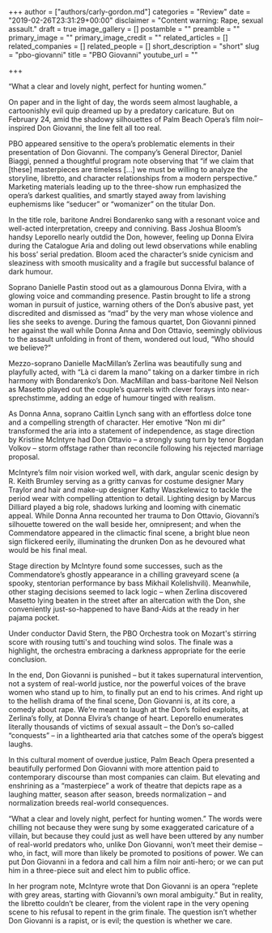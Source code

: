 +++
author = ["authors/carly-gordon.md"]
categories = "Review"
date = "2019-02-26T23:31:29+00:00"
disclaimer = "Content warning: Rape, sexual assault."
draft = true
image_gallery = []
postamble = ""
preamble = ""
primary_image = ""
primary_image_credit = ""
related_articles = []
related_companies = []
related_people = []
short_description = "short"
slug = "pbo-giovanni"
title = "PBO Giovanni"
youtube_url = ""

+++

“What a clear and lovely night, perfect for hunting women.”

On paper and in the light of day, the words seem almost laughable, a cartoonishly evil quip dreamed up by a predatory caricature. But on February 24, amid the shadowy silhouettes of Palm Beach Opera’s film noir–inspired Don Giovanni, the line felt all too real.

PBO appeared sensitive to the opera’s problematic elements in their presentation of Don Giovanni. The company’s General Director, Daniel Biaggi, penned a thoughtful program note observing that “if we claim that \[these\] masterpieces are timeless \[...\] we must be willing to analyze the storyline, libretto, and character relationships from a modern perspective.” Marketing materials leading up to the three-show run emphasized the opera’s darkest qualities, and smartly stayed away from lavishing euphemisms like “seducer” or “womanizer” on the titular Don.

In the title role, baritone Andrei Bondarenko sang with a resonant voice and well-acted interpretation, creepy and conniving. Bass Joshua Bloom’s handsy Leporello nearly outdid the Don, however, feeling up Donna Elvira during the Catalogue Aria and doling out lewd observations while enabling his boss’ serial predation. Bloom aced the character’s snide cynicism and sleaziness with smooth musicality and a fragile but successful balance of dark humour.

Soprano Danielle Pastin stood out as a glamourous Donna Elvira, with a glowing voice and commanding presence. Pastin brought to life a strong woman in pursuit of justice, warning others of the Don’s abusive past, yet discredited and dismissed as “mad” by the very man whose violence and lies she seeks to avenge. During the famous quartet, Don Giovanni pinned her against the wall while Donna Anna and Don Ottavio, seemingly oblivious to the assault unfolding in front of them, wondered out loud, “Who should we believe?” 

Mezzo-soprano Danielle MacMillan’s Zerlina was beautifully sung and playfully acted, with “Là ci darem la mano” taking on a darker timbre in rich harmony with Bondarenko’s Don. MacMillan and bass-baritone Neil Nelson as Masetto played out the couple’s quarrels with clever forays into near-sprechstimme, adding an edge of humour tinged with realism.

As Donna Anna, soprano Caitlin Lynch sang with an effortless dolce tone and a compelling strength of character. Her emotive “Non mi dir” transformed the aria into a statement of independence, as stage direction by Kristine McIntyre had Don Ottavio – a strongly sung turn by tenor Bogdan Volkov – storm offstage rather than reconcile following his rejected marriage proposal.

McIntyre’s film noir vision worked well, with dark, angular scenic design by R. Keith Brumley serving as a gritty canvas for costume designer Mary Traylor and hair and make-up designer Kathy Waszkelewicz to tackle the period wear with compelling attention to detail. Lighting design by Marcus Dilliard played a big role, shadows lurking and looming with cinematic appeal. While Donna Anna recounted her trauma to Don Ottavio, Giovanni’s silhouette towered on the wall beside her, omnipresent; and when the Commendatore appeared in the climactic final scene, a bright blue neon sign flickered eerily, illuminating the drunken Don as he devoured what would be his final meal.

Stage direction by McIntyre found some successes, such as the Commendatore’s ghostly appearance in a chilling graveyard scene (a spooky, stentorian performance by bass Mikhail Kolelishvili). Meanwhile, other staging decisions seemed to lack logic – when Zerlina discovered Masetto lying beaten in the street after an altercation with the Don, she conveniently just-so-happened to have Band-Aids at the ready in her pajama pocket.

Under conductor David Stern, the PBO Orchestra took on Mozart's stirring score with rousing tutti's and touching wind solos. The finale was a highlight, the orchestra embracing a darkness appropriate for the eerie conclusion.

In the end, Don Giovanni is punished – but it takes supernatural intervention, not a system of real-world justice, nor the powerful voices of the brave women who stand up to him, to finally put an end to his crimes. And right up to the hellish drama of the final scene, Don Giovanni is, at its core, a comedy about rape. We’re meant to laugh at the Don’s foiled exploits, at Zerlina’s folly, at Donna Elvira’s change of heart. Leporello enumerates literally thousands of victims of sexual assault – the Don’s so-called “conquests” – in a lighthearted aria that catches some of the opera’s biggest laughs.

In this cultural moment of overdue justice, Palm Beach Opera presented a beautifully performed Don Giovanni with more attention paid to contemporary discourse than most companies can claim. But elevating and enshrining as a “masterpiece” a work of theatre that depicts rape as a laughing matter, season after season, breeds normalization – and normalization breeds real-world consequences.

“What a clear and lovely night, perfect for hunting women.” The words were chilling not because they were sung by some exaggerated caricature of a villain, but because they could just as well have been uttered by any number of real-world predators who, unlike Don Giovanni, won’t meet their demise – who, in fact, will more than likely be promoted to positions of power. We can put Don Giovanni in a fedora and call him a film noir anti-hero; or we can put him in a three-piece suit and elect him to public office.

In her program note, McIntyre wrote that Don Giovanni is an opera “replete with grey areas, starting with Giovanni’s own moral ambiguity.” But in reality, the libretto couldn’t be clearer, from the violent rape in the very opening scene to his refusal to repent in the grim finale. The question isn’t whether Don Giovanni is a rapist, or is evil; the question is whether we care.